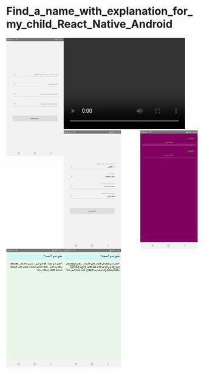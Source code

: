 # Find_a_name_with_explanation_for_my_child_React_Native_Android

<video width="320" height="240" controls>
  <source src="vid.mp4" type="video/mp4">
</video>
<img src="1.jpg" align="left"   height= "15%" width= "30%">
<img src="2.jpg" align="center"   height= "15%" width= "30%">
<img src="3.jpg"  align="right"  height= "15%" width= "30%">
<img src="4.jpg" align="left"  height= "15%" width= "30%">
<img src="5.jpg" align="center"   height= "15%" width= "30%">
